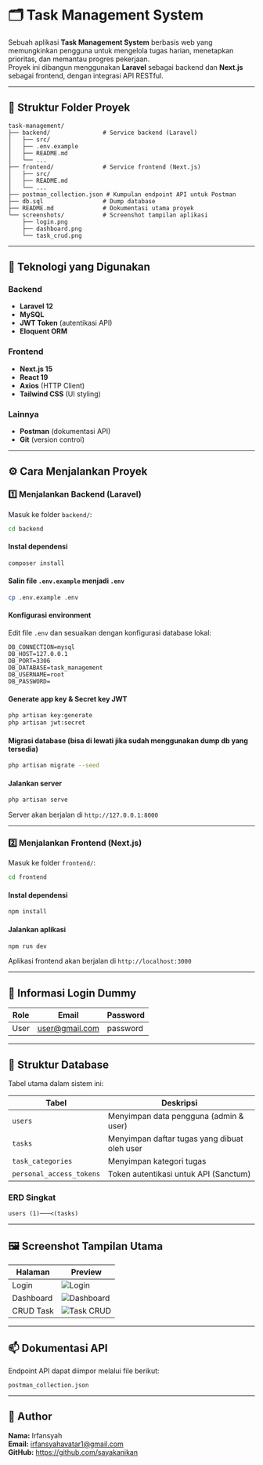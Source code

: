 # 🗂️ Task Management System

Sebuah aplikasi **Task Management System** berbasis web yang memungkinkan pengguna untuk mengelola tugas harian, menetapkan prioritas, dan memantau progres pekerjaan.  
Proyek ini dibangun menggunakan **Laravel** sebagai backend dan **Next.js** sebagai frontend, dengan integrasi API RESTful.

---

## 📁 Struktur Folder Proyek

```
task-management/
├── backend/               # Service backend (Laravel)
│   ├── src/
│   ├── .env.example
│   ├── README.md
│   └── ...
├── frontend/              # Service frontend (Next.js)
│   ├── src/
│   ├── README.md
│   └── ...
├── postman_collection.json # Kumpulan endpoint API untuk Postman
├── db.sql                 # Dump database
├── README.md              # Dokumentasi utama proyek
└── screenshots/           # Screenshot tampilan aplikasi
    ├── login.png
    ├── dashboard.png
    └── task_crud.png
```

---

## 🚀 Teknologi yang Digunakan

### Backend
- **Laravel 12**
- **MySQL**
- **JWT Token** (autentikasi API)
- **Eloquent ORM**

### Frontend
- **Next.js 15**
- **React 19**
- **Axios** (HTTP Client)
- **Tailwind CSS** (UI styling)

### Lainnya
- **Postman** (dokumentasi API)
- **Git** (version control)

---

## ⚙️ Cara Menjalankan Proyek

### 1️⃣ Menjalankan Backend (Laravel)
Masuk ke folder `backend/`:

```bash
cd backend
```

#### Instal dependensi
```bash
composer install
```

#### Salin file `.env.example` menjadi `.env`
```bash
cp .env.example .env
```

#### Konfigurasi environment
Edit file `.env` dan sesuaikan dengan konfigurasi database lokal:
```
DB_CONNECTION=mysql
DB_HOST=127.0.0.1
DB_PORT=3306
DB_DATABASE=task_management
DB_USERNAME=root
DB_PASSWORD=
```

#### Generate app key & Secret key JWT
```bash
php artisan key:generate
php artisan jwt:secret
```

#### Migrasi database (bisa di lewati jika sudah menggunakan dump db yang tersedia)
```bash
php artisan migrate --seed
```

#### Jalankan server
```bash
php artisan serve
```

Server akan berjalan di `http://127.0.0.1:8000`

---

### 2️⃣ Menjalankan Frontend (Next.js)
Masuk ke folder `frontend/`:

```bash
cd frontend
```

#### Instal dependensi
```bash
npm install
```

#### Jalankan aplikasi
```bash
npm run dev
```

Aplikasi frontend akan berjalan di `http://localhost:3000`

---

## 🔐 Informasi Login Dummy

| Role | Email | Password |
|------|--------|-----------|
| User  | user@gmail.com  | password |

---

## 🧱 Struktur Database

Tabel utama dalam sistem ini:

| Tabel | Deskripsi |
|-------|------------|
| `users` | Menyimpan data pengguna (admin & user) |
| `tasks` | Menyimpan daftar tugas yang dibuat oleh user |
| `task_categories` | Menyimpan kategori tugas |
| `personal_access_tokens` | Token autentikasi untuk API (Sanctum) |

### ERD Singkat
```
users (1)───<(tasks)
```

---

## 🖼️ Screenshot Tampilan Utama

| Halaman | Preview |
|----------|----------|
| Login | ![Login](./screenshots/login.png) |
| Dashboard | ![Dashboard](./screenshots/dashboard.png) |
| CRUD Task | ![Task CRUD](./screenshots/task_crud.png) |

---

## 📫 Dokumentasi API
Endpoint API dapat diimpor melalui file berikut:

```
postman_collection.json
```

---

## 👤 Author
**Nama:** Irfansyah  
**Email:** irfansyahavatar1@gmail.com  
**GitHub:** https://github.com/sayakanikan

